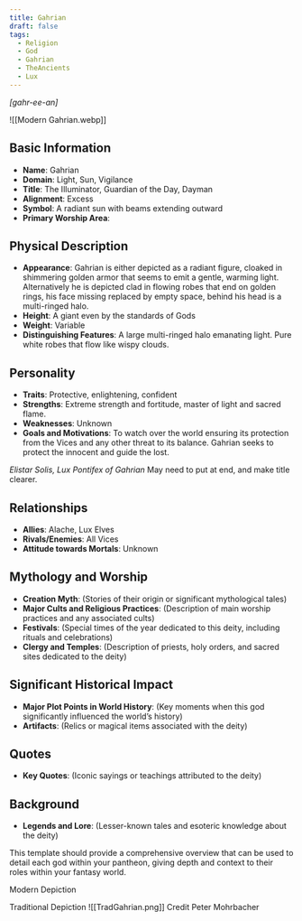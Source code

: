 ```yaml
---
title: Gahrian
draft: false
tags:
  - Religion
  - God
  - Gahrian
  - TheAncients
  - Lux
---
```

*[gahr-ee-an]*

![[Modern Gahrian.webp]]
## Basic Information

- **Name**: Gahrian
- **Domain**: Light, Sun, Vigilance
- **Title**: The Illuminator, Guardian of the Day, Dayman
- **Alignment**: Excess
- **Symbol**: A radiant sun with beams extending outward
- **Primary Worship Area**: 

## Physical Description

- **Appearance**: Gahrian is either depicted as a radiant figure, cloaked in shimmering golden armor that seems to emit a gentle, warming light. Alternatively he is depicted clad in flowing robes that end on golden rings, his face missing replaced by empty space, behind his head is a multi-ringed halo.  
- **Height**: A giant even by the standards of Gods
- **Weight**: Variable
- **Distinguishing Features**: A large multi-ringed halo emanating light. Pure white robes that flow like wispy clouds. 

## Personality

- **Traits**: Protective, enlightening, confident
- **Strengths**: Extreme strength and fortitude, master of light and sacred flame. 
- **Weaknesses**: Unknown
- **Goals and Motivations**: To watch over the world ensuring its protection from the Vices and any other threat to its balance. Gahrian seeks to protect the innocent and guide the lost.

*Elistar Solis, Lux Pontifex of Gahrian* May need to put at end, and make title clearer.

## Relationships

- **Allies**: Alache, Lux Elves
- **Rivals/Enemies**: All Vices
- **Attitude towards Mortals**: Unknown

## Mythology and Worship

- **Creation Myth**: (Stories of their origin or significant mythological tales)
- **Major Cults and Religious Practices**: (Description of main worship practices and any associated cults)
- **Festivals**: (Special times of the year dedicated to this deity, including rituals and celebrations)
- **Clergy and Temples**: (Description of priests, holy orders, and sacred sites dedicated to the deity)

## Significant Historical Impact

- **Major Plot Points in World History**: (Key moments when this god significantly influenced the world’s history)
- **Artifacts**: (Relics or magical items associated with the deity)

## Quotes

- **Key Quotes**: (Iconic sayings or teachings attributed to the deity)

## Background

- **Legends and Lore**: (Lesser-known tales and esoteric knowledge about the deity)

This template should provide a comprehensive overview that can be used to detail each god within your pantheon, giving depth and context to their roles within your fantasy world.

Modern Depiction

Traditional Depiction
![[TradGahrian.png]]
Credit Peter Mohrbacher


